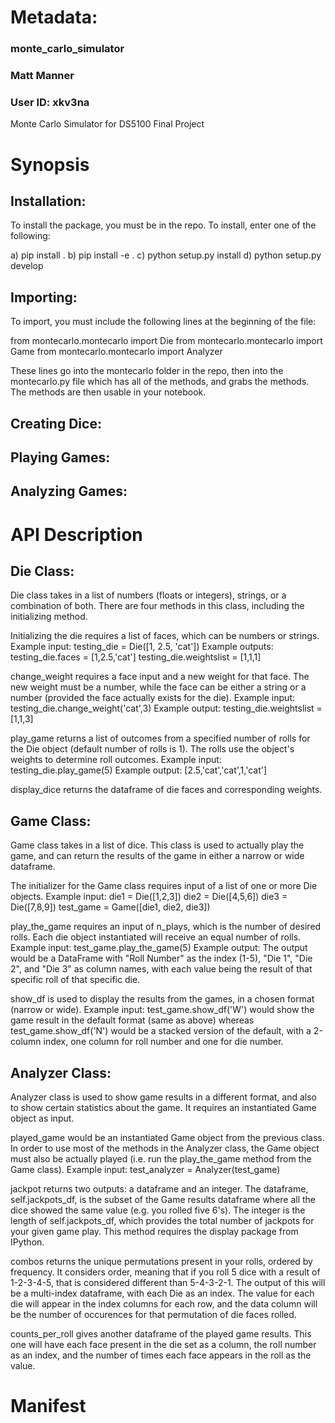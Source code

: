# Metadata:

### monte_carlo_simulator
### Matt Manner
### User ID: xkv3na
Monte Carlo Simulator for DS5100 Final Project

# Synopsis

## Installation:

To install the package, you must be in the repo.
To install, enter one of the following:

a) pip install . 
b) pip install -e . 
c) python setup.py install 
d) python setup.py develop

## Importing:

To import, you must include the following lines at the beginning of the file:

from montecarlo.montecarlo import Die
from montecarlo.montecarlo import Game
from montecarlo.montecarlo import Analyzer

These lines go into the montecarlo folder in the repo, then into the montecarlo.py file which has all of the methods, and grabs the methods. The methods are then usable in your notebook. 


## Creating Dice:

## Playing Games:

## Analyzing Games:




# API Description

## Die Class:

Die class takes in a list of numbers (floats or integers), strings, or a combination of both. There are four methods in this class, including the initializing method.

Initializing the die requires a list of faces, which can be numbers or strings.
        Example input: testing_die = Die([1, 2.5, 'cat'])
        Example outputs: 
        testing_die.faces = [1,2.5,'cat']
        testing_die.weightslist = [1,1,1]

change_weight requires a face input and a new weight for that face. The new weight must be a number, while the face can be either a string or a number (provided the face actually exists for the die). 
        Example input: testing_die.change_weight('cat',3)
        Example output: testing_die.weightslist = [1,1,3]
        

play_game returns a list of outcomes from a specified number of rolls for the Die object (default number of rolls is 1). The rolls use the object's weights to determine roll outcomes.
        Example input: testing_die.play_game(5)
        Example output: [2.5,'cat','cat',1,'cat']

display_dice returns the dataframe of die faces and corresponding weights.

## Game Class:

Game class takes in a list of dice. This class is used to actually play the game, and can return the results of the game in either a narrow or wide dataframe.

The initializer for the Game class requires input of a list of one or more Die objects.
        Example input: 
        die1 = Die([1,2,3])
        die2 = Die([4,5,6])
        die3 = Die([7,8,9])
        test_game = Game([die1, die2, die3])
        
        
play_the_game requires an input of n_plays, which is the number of desired rolls. Each die object instantiated will receive an equal number of rolls. 
        Example input: test_game.play_the_game(5)
        Example output: The output would be a DataFrame with "Roll Number" as the index (1-5), "Die 1", "Die 2", and "Die 3" as column names, with each value being the result of that specific roll of that specific die. 

show_df is used to display the results from the games, in a chosen format (narrow or wide).
        Example input: test_game.show_df('W') would show the game result in the default format (same as above) whereas test_game.show_df('N') would be a stacked version of the default, with a 2-column index, one column for roll number and one for die number.


## Analyzer Class:

Analyzer class is used to show game results in a different format, and also to show certain statistics about the game. It requires an instantiated Game object as input.

played_game would be an instantiated Game object from the previous class. In order to use most of the methods in the Analyzer class, the Game object must also be actually played (i.e. run the play_the_game method from the Game class).
        Example input: test_analyzer = Analyzer(test_game)
        
        
jackpot returns two outputs: a dataframe and an integer. The dataframe, self.jackpots_df, is the subset of the Game results dataframe where all the dice showed the same value (e.g. you rolled five 6's). The integer is the length of self.jackpots_df, which provides the total number of jackpots for your given game play.
        This method requires the display package from IPython.
        
        
combos returns the unique permutations present in your rolls, ordered by frequency. It considers order, meaning that if you roll 5 dice with a result of 1-2-3-4-5, that is considered different than 5-4-3-2-1. 
        The output of this will be a multi-index dataframe, with each Die as an index. The value for each die will appear in the index columns for each row, and the data column will be the number of occurences for that permutation of die faces rolled.
    
    
counts_per_roll gives another dataframe of the played game results. This one will have each face present in the die set as a column, the roll number as an index, and the number of times each face appears in the roll as the value.


# Manifest

